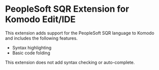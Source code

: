 # PeopleSoft SQR Extension for Komodo Edit/IDE

This extension adds support for the PeopleSoft SQR language to Komodo and includes the following features.
 - Syntax highlighting
 - Basic code folding
 
This extension does not add syntax checking or auto-complete.

